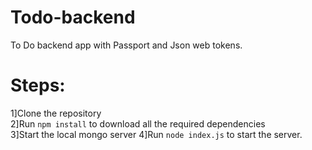 # Todo-backend
To Do backend app with Passport and Json web tokens. 


# Steps:

1]Clone the repository<br>
2]Run `npm install` to download all the required dependencies<br>
3]Start the local mongo server
4]Run `node index.js` to start the server.

